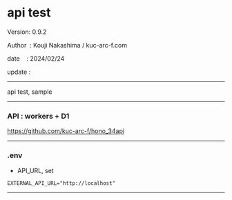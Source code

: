 ﻿# api test

 Version: 0.9.2

 Author  : Kouji Nakashima / kuc-arc-f.com

 date    : 2024/02/24

 update :

***

api test,  sample

***
### API : workers + D1

https://github.com/kuc-arc-f/hono_34api


***
### .env

* API_URL, set
```
EXTERNAL_API_URL="http://localhost"
```


***

